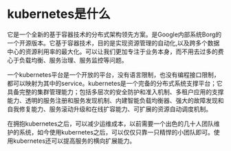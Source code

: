 # kubernetes是什么

它是一个全新的基于容器技术的分布式架构领先方案。是Google内部系统Borg的一个开源版本。它基于容器技术，目的是实现资源管理的自动化,以及跨多个数据中心的资源利用率的最大化。可以让我们更加专注于业务本身，而不用去过多的费心于负载均衡、服务治理、服务监控等问题。

一个kubernetes平台是一个开放的平台，没有语言限制，也没有编程接口限制，都可以映射为其中的service。kubernetes是一个完备的分布式系统支撑平台；它具备完整的集群管理能力；包括多层次的安全防护和准入机制、多租户应用的支撑能力、透明的服务注册和服务发现机制、内建智能负载均衡器、强大的故障发现和自我修复能力、服务滚动升级和在线扩容能力、可扩展的资源自动调度机制。

在拥抱kubernetes之后，可以减少运维成本，以前需要一个出色的几十人团队维护的系统，如今使用kubernetes之后，可以仅仅只靠一只精悍的小团队即可。使用kubernetes还可以提高服务的横向扩展能力。                        

